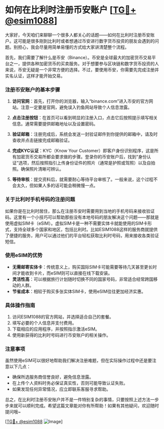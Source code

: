 # 如何在比利时注册币安账户 [[TG💪+ @esim1088](https://t.me/s/esim1088)]

大家好，今天咱们来聊聊一个很多人都关心的话题——如何在比利时注册币安账户。这可能是很多刚到比利时或者想通过币安进行数字货币投资的朋友会遇到的问题。别担心，我会尽量用简单易懂的方式给大家讲清楚整个流程。

首先，我们需要了解什么是币安（Binance）。币安是全球最大的加密货币交易平台之一，提供各种加密货币的买卖服务。对于想要参与区块链和数字货币投资的人来说，币安无疑是一个非常方便的选择。不过，要使用币安，你需要先完成注册并实名认证，这样才能开始交易。

### 注册币安账户的基本步骤

1. **访问官网**：首先，打开你的浏览器，输入“binance.com”进入币安的官方网站。注意一定要是官网，避免误入钓鱼网站导致个人信息泄露。

2. **点击注册按钮**：在首页可以看到明显的注册入口，点击它后按照提示填写相关信息。通常需要提供邮箱地址以及设置密码。

3. **验证邮箱**：注册完成后，系统会发送一封验证邮件到你提供的邮箱中，请及时查收并点击链接完成邮箱验证。

4. **完成KYC认证**：KYC（Know Your Customer）即客户身份识别程序，这是所有加密货币交易所都会要求做的步骤。登录你的币安账户后，找到“身份认证”选项，然后按照指引上传身份证件的照片（通常是护照或驾照）以及自拍照。确保照片清晰可辨认。

5. **等待审核**：提交资料后，就需要耐心等待平台审核了。一般来说，这个过程不会太久，但如果人多的话可能会稍微慢一点。

### 关于比利时手机号码的注册问题

如果你是在比利时居住，那么在注册币安时需要用到当地的手机号码来接收验证码。这里有一个小技巧可以帮助那些没有本地号码的朋友解决这个问题——那就是使用虚拟SIM卡（eSIM）。虚拟SIM卡是一种不需要实体卡就能使用的SIM卡形式，支持全球多个国家和地区，包括比利时。比如ESIM1088这样的服务商就提供了便捷的服务，用户可以通过他们的平台轻松获取比利时号码，用来接收各类验证短信。

### 使用eSIM的优势

- **无需邮寄实体卡**：传统意义上，购买国际SIM卡可能需要等待几天甚至更长时间才能收到卡片，而eSIM则可以直接在线下载安装。
- **灵活性高**：可以根据旅行计划随时切换不同的国家号码，非常适合经常跨国移动的人群。
- **节省成本**：相较于购买多张实体SIM卡，使用eSIM往往更加经济实惠。

### 具体操作指南

1. 访问ESIM1088的官方网站，并选择适合自己的套餐。
2. 填写必要的个人信息并支付费用。
3. 下载相应的应用程序，并按照指示激活eSIM。
4. 使用新获得的比利时号码进行币安账户的相关操作。

### 注意事项

虽然使用eSIM可以很好地帮助我们解决注册难题，但在实际操作过程中还是要注意以下几点：

- 确保所选服务商信誉良好，避免信息泄露。
- 在上传个人资料时务必保证真实性，否则可能导致认证失败。
- 如果发现任何异常情况，应立即联系客服寻求帮助。

总之，在比利时注册币安账户并不是一件特别复杂的事情，只要按照上述方法一步步来就可以顺利完成。希望这篇文章能对你有所帮助！如果有其他疑问，欢迎随时提问哦~

[[TG💪+ @esim1088](https://t.me/s/esim1088) ![Image](https://i.postimg.cc/4NQfJmqS/Snipaste-2025-05-13-00-14-12.png)]